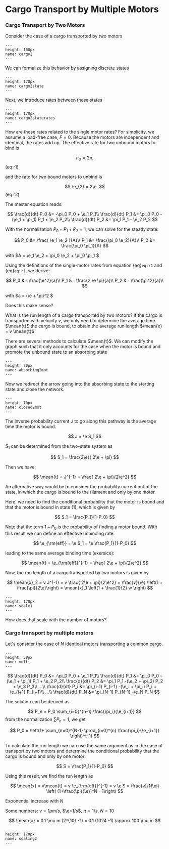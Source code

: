 # Cargo Transport by Multiple Motors

### Cargo Transport by Two Motors

Consider the case of a cargo transported by two motors

```{figure} cargo2mot.png
---
height: 100px
name: cargo2
---
```

We can formalize this behavior by assigning discrete states

```{figure} cargo2motstates.png
---
height: 170px
name: cargo2state
---
```

Next, we introduce rates between these states


```{figure} cargo2motstatesRates.png
---
height: 170px
name: cargo2staterates
---
```

How are these rates related to the single motor rates? For simplicity, we assume a load-free case, $F=0$. Because the motors are independent and identical, the rates add up. The effective rate for two unbound motors to bind is

$$
\pi_{0} = 2\pi,
$$ (eq:r1)

and the rate for two bound motors to unbind is

$$
\e_{2} = 2\e.
$$ (eq:r2)

The master equation reads:

$$
\frac{d}{dt} P_0 &= -\pi_0 P_0 + \e_1 P_1\\ 
\frac{d}{dt} P_1 &= \pi_0 P_0 -(\e_1 + \pi_1) P_1 + \e_2 P_2\\
\frac{d}{dt} P_2 &= \pi_1 P_1 - \e_2 P_2
$$

With the normalization $P_0 + P_1 + P_2 = 1$, we can solve for the steady state:

$$
P_0 &= \frac{ \e_1 \e_2 }{A}\\
P_1 &= \frac{\pi_0 \e_2}{A}\\
P_2 &= \frac{\pi_0 \pi_1}{A}
$$

with $A = \e_1 \e_2 + \pi_0 \e_2 + \pi_0 \pi_1 $

Using the definitions of the single-motor rates from equation {eq}`eq:r1` and {eq}`eq:r1`, we derive:

$$
P_0 &= \frac{\e^2}{a}\\
P_1 &= \frac{2 \e \pi}{a}\\
P_2 &= \frac{\pi^2}{a}\\
$$

with $a = (\e + \pi)^2 $

Does this make sense?

What is the run length of a cargo transported by two motors? If the cargo is transported with velocity $v$, we only need to determine the average time $\mean{t}$ the cargo is bound, to obtain the average run length $\mean{x} = v \mean{t}$.

There are several methods to calculate $\mean{t}$. We can modify the graph such that it only accounts for the case when the motor is bound and promote the unbound state to an absorbing state

```{figure} absorbing2mot.png
---
height: 70px
name: absorbing2mot
---
```

Now we redirect the arrow going into the absorbing state to the starting state and close the network. 

```{figure} closed2mot.png
---
height: 70px
name: closed2mot
---
```

The inverse probability current $J$ to go along this pathway is the average time the motor is bound.

$$
J = \e S_1
$$

$S_1$ can be determined from the two-state system as

$$
S_1 = \frac{2\e}{ 2\e + \pi}
$$

Then we have:

$$
\mean{t} = J^{-1} = \frac{ 2\e + \pi}{2\e^2}
$$

An alternative way would be to consider the probability current out of the state, in which the cargo is bound to the filament and only by one motor.

Here, we need to find the conditional probability that the motor is bound and that the motor is bound in state $(1)$, which is given by

$$
S_1 = \frac{P_1}{1-P_0}
$$

Note that the term $1-P_0$ is the probability of finding a motor bound. With this result we can define an effective unbinding rate:

$$
\e_{\rm{eff}} = \e S_1 = \e \frac{P_1}{1-P_0}
$$

leading to the same average binding time (exersice):

$$
\mean{t} = \e_{\rm{eff}}^{-1} = \frac{ 2\e + \pi}{2\e^2}
$$


Now, the run length of a cargo transported by two motors is given by

$$
\mean{x}_2 = v J^{-1} = v \frac{ 2\e + \pi}{2\e^2} = \frac{v}{\e} \left(1 + \frac{\pi}{2\e}\right) = \mean{x}_1 \left(1 + \frac{1}{2} w \right)
$$


```{figure} scaling1.png
---
height: 170px
name: scale1
---
```

How does that scale with the number of motors?


### Cargo transport by multiple motors

Let's consider the case of $N$ identical motors transporting a common cargo.

```{figure} multimotor.png
---
height: 50px
name: multi
---
```

$$
\frac{d}{dt} P_0 &= -\pi_0 P_0 + \e_1 P_1\\ 
\frac{d}{dt} P_1 &= \pi_0 P_0 -(\e_1 + \pi_1) P_1 + \e_2 P_2\\
\frac{d}{dt} P_2 &= \pi_1 P_1 -(\e_2 + \pi_2) P_2 + \e_3 P_3\\
...\\
\frac{d}{dt} P_i &= \pi_{i-1} P_{i-1} -(\e_i + \pi_i) P_i + \e_{i+1} P_{i+1}\\
...\\
\frac{d}{dt} P_N &= \pi_{N-1} P_{N-1} -\e_N P_N
$$

The solution can be derived as

$$
P_n = P_0 \sum_{i=0}^{n-1} \frac{\pi_i}{\e_{i+1}}
$$
from the normalization $\sum P_n = 1$, we get

$$
P_0 = \left(1+ \sum_{n=0}^{N-1} \prod_{i=0}^{n} \frac{\pi_i}{\e_{i+1}} \right)^{-1}
$$

To calculate the run length we can use the same argument as in the case of transport by two motors and determine the conditional probability that the cargo is bound and only by one motor:

$$
S = \frac{P_1}{1-P_0}
$$

Using this result, we find the run length as

$$
\mean{x} = v\mean{t} = v \e_{\rm{eff}}^{-1} = v \e S = \frac{v}{N\pi} \left( (1+\frac{\pi}{\e})^N - 1\right)
$$

Exponential increase with $N$

Some numbers: $v = 1 \mu m/s$, $\e=1/s$, $\pi=1/s$, $N=10$

$$
\mean{x} = 0.1 \mu m (2^{10} -1) = 0.1 (1024 -1) \approx 100 \mu m
$$

```{figure} scaling2.png
---
height: 170px
name: scaling2
---
```


